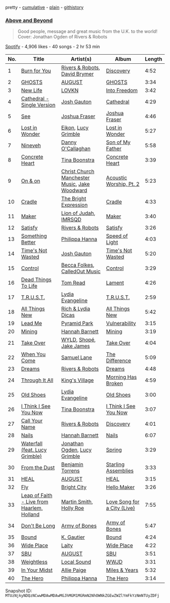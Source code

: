 pretty - [cumulative](/playlists/cumulative/37i9dQZF1DX3TsZ1NGdk6T.md) - [plain](/playlists/plain/37i9dQZF1DX3TsZ1NGdk6T) - [githistory](https://github.githistory.xyz/mackorone/spotify-playlist-archive/blob/main/playlists/plain/37i9dQZF1DX3TsZ1NGdk6T)

### [Above and Beyond](https://open.spotify.com/playlist/37i9dQZF1DX3TsZ1NGdk6T)

> Good people, message and great music from the U.K\. to the world! Cover: Jonathan Ogden of Rivers & Robots

[Spotify](https://open.spotify.com/user/spotify) - 4,906 likes - 40 songs - 2 hr 53 min

| No. | Title | Artist(s) | Album | Length |
|---|---|---|---|---|
| 1 | [Burn for You](https://open.spotify.com/track/2KBRvBMHFhOnFuv7H3EcGD) | [Rivers & Robots](https://open.spotify.com/artist/41yDmxekjnWShKi6nRmzZ4), [David Brymer](https://open.spotify.com/artist/7GTnr8474MiGyAxQBXTdap) | [Discovery](https://open.spotify.com/album/2gxkIJ9gv86lsmmJMZy0a2) | 4:52 |
| 2 | [GHOSTS](https://open.spotify.com/track/07Ql5lNTROkmTqXvrPKlXv) | [AUGUST](https://open.spotify.com/artist/3C7oXusOYjfxPDh4hTrNOx) | [GHOSTS](https://open.spotify.com/album/3FEf7QVuRacWpx8ag3YNnm) | 3:34 |
| 3 | [New Life](https://open.spotify.com/track/0cXRVkaLOffS6EASlIMf1I) | [LOVKN](https://open.spotify.com/artist/2bEFxVGVlzEIEdDAaQZCrc) | [Into Freedom](https://open.spotify.com/album/2AjawFGmuKrMnCejOof5Hy) | 3:42 |
| 4 | [Cathedral \- Single Version](https://open.spotify.com/track/1f58yLGx0V9LO1SUCXRHTM) | [Josh Gauton](https://open.spotify.com/artist/4PLDTXCudiHDay44OSM79M) | [Cathedral](https://open.spotify.com/album/4ei8RLoVH7O6nrdWXENMu9) | 4:29 |
| 5 | [See](https://open.spotify.com/track/6OwFqopU0nJlOfOtVTxTCW) | [Joshua Fraser](https://open.spotify.com/artist/7KO07Ql1wQPxRzdz8pTzJU) | [Joshua Fraser](https://open.spotify.com/album/5yVgr26vTyoiDHOzHau32K) | 4:46 |
| 6 | [Lost in Wonder](https://open.spotify.com/track/4XIHYtBd68k2PnZ6Xgk2Aq) | [Eikon](https://open.spotify.com/artist/2XszVb8hYcBZ63KGeJfQ4s), [Lucy Grimble](https://open.spotify.com/artist/0d0ICZg8jE6D2RkDHCTIVq) | [Lost in Wonder](https://open.spotify.com/album/0QtZa0pDFbyJYyQG3gM2sf) | 5:27 |
| 7 | [Nineveh](https://open.spotify.com/track/3mVjnicn0CrJMzydrOfiqA) | [Danny O'Callaghan](https://open.spotify.com/artist/0jSoCYPN9A69XCLdF0USBj) | [Son of My Father](https://open.spotify.com/album/4gCHt9tejb6XrEBgoEq3bE) | 5:58 |
| 8 | [Concrete Heart](https://open.spotify.com/track/6yXGQpfe3tv5ifsMkHLyNV) | [Tina Boonstra](https://open.spotify.com/artist/2H6LfNrRiHP6J007Cgol35) | [Concrete Heart](https://open.spotify.com/album/45v7stO952U5IqCfspHyPf) | 3:39 |
| 9 | [On & on](https://open.spotify.com/track/3FJBwU3olBn37hiu3UIR8p) | [Christ Church Manchester Music](https://open.spotify.com/artist/4Mnkb9kPN7X3jWy0oA6gx4), [Jake Woodward](https://open.spotify.com/artist/5nQgPJe124X8kMRA5U1vGb) | [Acoustic Worship, Pt\. 2](https://open.spotify.com/album/6FUIT7F8EIqzKRoS6EZfvI) | 5:23 |
| 10 | [Cradle](https://open.spotify.com/track/6YWixadIV17c61jHGKGLYw) | [The Bright Expression](https://open.spotify.com/artist/5bWmvAR4w5M4e9zMYcQmdO) | [Cradle](https://open.spotify.com/album/0ujijdCIZZwyemQqQaJkIf) | 4:33 |
| 11 | [Maker](https://open.spotify.com/track/20ATBiVrYits5kTEApuskj) | [Lion of Judah](https://open.spotify.com/artist/5xMljsTgyAQODxCMD7K2zH), [IMRSQD](https://open.spotify.com/artist/3SjPZFpbGUgmdGqpLIZ2lc) | [Maker](https://open.spotify.com/album/2JaSkQatgrvuL9hYjOCfD7) | 3:40 |
| 12 | [Satisfy](https://open.spotify.com/track/2lE2Ek4S2vtsSSyRFNKEwX) | [Rivers & Robots](https://open.spotify.com/artist/41yDmxekjnWShKi6nRmzZ4) | [Satisfy](https://open.spotify.com/album/3ZtWCXJ9EovSq7PwArgzc1) | 3:26 |
| 13 | [Something Better](https://open.spotify.com/track/0JYhzQZr1lypcxq0IJaCCJ) | [Philippa Hanna](https://open.spotify.com/artist/13Ir7pfxQ5ZkpCHaD2NoX2) | [Speed of Light](https://open.spotify.com/album/0YwZ7brDzjsjffi61lRG4W) | 4:03 |
| 14 | [Time's Not Wasted](https://open.spotify.com/track/0XdzaCzzEpASkqj2NZmQ8L) | [Josh Gauton](https://open.spotify.com/artist/4PLDTXCudiHDay44OSM79M) | [Time's Not Wasted](https://open.spotify.com/album/1Pghzlycv8NWOQf4gf5PFT) | 5:20 |
| 15 | [Control](https://open.spotify.com/track/7qVe4ov5tPg2c8aWdmtli2) | [Becca Folkes](https://open.spotify.com/artist/6gNm3KPTOr2uiejwae6rHb), [CalledOut Music](https://open.spotify.com/artist/3VY7IlU2547DIC1ca88lRH) | [Control](https://open.spotify.com/album/4hqrDfpDCRmGsZFS3fpCYa) | 3:29 |
| 16 | [Dead Things To Life](https://open.spotify.com/track/1N6iHugrcCD36X7Jn5dcCK) | [Tom Read](https://open.spotify.com/artist/2KqFfpWJjwA1xr9ZxfIqmd) | [Lament](https://open.spotify.com/album/6V52ayLRHPyg54r8WTIrQl) | 4:26 |
| 17 | [T.R.U.S.T.](https://open.spotify.com/track/6GS1MrcDrgVB4WPJfwWQWi) | [Lydia Evangeline](https://open.spotify.com/artist/0QMNhrj5d6CkY4JJVL0eqU) | [T.R.U.S.T.](https://open.spotify.com/album/4KJ9LNpjP9rToTqcsJJfYq) | 2:59 |
| 18 | [All Things New](https://open.spotify.com/track/1JihwqtzcGaSRnlk7PN1MI) | [Rich & Lydia Dicas](https://open.spotify.com/artist/2sEjWVN7e55lGoxddfXAaY) | [All Things New](https://open.spotify.com/album/0LlLqO4elrKOoyzxOtVUN1) | 5:42 |
| 19 | [Lead Me](https://open.spotify.com/track/0niYGcuCezTyP0Gr5Twty0) | [Pyramid Park](https://open.spotify.com/artist/5sAyG51DjOUJqrh3oLZdhe) | [Vulnerability](https://open.spotify.com/album/5f3wdulmMPN4gJGjxFwRuK) | 3:15 |
| 20 | [Mining](https://open.spotify.com/track/6LGjqbvrIdHIgUveY9i1X3) | [Hannah Barnett](https://open.spotify.com/artist/0RpwkQyleub2LrLGnXh9Tp) | [Mining](https://open.spotify.com/album/2AcNgjh2V4Oy6sas2KGgpM) | 3:19 |
| 21 | [Take Over](https://open.spotify.com/track/7sqZS6xVoyO5t4GSnh7vJq) | [WYLD](https://open.spotify.com/artist/5Rw6396SuRpo6CRSLrZzKt), [Shopé](https://open.spotify.com/artist/539ZsoCQY3Y24f38ZuIBgp), [Jake James](https://open.spotify.com/artist/1fKfgvirL6NIQckM7HJ8HP) | [Take Over](https://open.spotify.com/album/1pENsyfO1lUBao7wqReG9V) | 4:04 |
| 22 | [When You Come](https://open.spotify.com/track/5lCcaj4dWLTGqEEkT5peyt) | [Samuel Lane](https://open.spotify.com/artist/7gjXbYoKHoNcdxVCBWpEKo) | [The Difference](https://open.spotify.com/album/44LjyuIfhsMZ5kpOqgvE5R) | 5:09 |
| 23 | [Dreams](https://open.spotify.com/track/1LbPuFrhTY3mwrIvOGGWRn) | [Rivers & Robots](https://open.spotify.com/artist/41yDmxekjnWShKi6nRmzZ4) | [Dreams](https://open.spotify.com/album/6d9lh8EoMSl1jmucqyoerC) | 4:48 |
| 24 | [Through It All](https://open.spotify.com/track/5tAka5imviCbmtCbg5HPBV) | [King's Village](https://open.spotify.com/artist/5u6qWLDqTeq7QL44pRFIIW) | [Morning Has Broken](https://open.spotify.com/album/2GHtPvnGsgu2rov7zFcwUO) | 4:59 |
| 25 | [Old Shoes](https://open.spotify.com/track/1Biv9RTNQpZGArBErSdTNH) | [Lydia Evangeline](https://open.spotify.com/artist/0QMNhrj5d6CkY4JJVL0eqU) | [Old Shoes](https://open.spotify.com/album/5azAxJkFQsKLSyl8AItfpt) | 3:00 |
| 26 | [I Think I See You Now](https://open.spotify.com/track/748xOQEZe4t0lqAGA00ndw) | [Tina Boonstra](https://open.spotify.com/artist/2H6LfNrRiHP6J007Cgol35) | [I Think I See You Now](https://open.spotify.com/album/2U5GB23UA1vJnXG7ZTJn42) | 3:07 |
| 27 | [Call Your Name](https://open.spotify.com/track/52IEeU0eEpuwvAFYmFSvwB) | [Rivers & Robots](https://open.spotify.com/artist/41yDmxekjnWShKi6nRmzZ4) | [Discovery](https://open.spotify.com/album/2gxkIJ9gv86lsmmJMZy0a2) | 4:01 |
| 28 | [Nails](https://open.spotify.com/track/3p5SzeN2x9jR2wv3p1alNw) | [Hannah Barnett](https://open.spotify.com/artist/0RpwkQyleub2LrLGnXh9Tp) | [Nails](https://open.spotify.com/album/269qRXOdIecPmrgxZqsvsI) | 6:07 |
| 29 | [Waterfall \(feat\. Lucy Grimble\)](https://open.spotify.com/track/6nnNPkofokKxTRDwL748CT) | [Jonathan Ogden](https://open.spotify.com/artist/2Q1d40J0u4IWGg4oZNPBZ7), [Lucy Grimble](https://open.spotify.com/artist/0d0ICZg8jE6D2RkDHCTIVq) | [Spring](https://open.spotify.com/album/0aT8MMYx6r4tN1W0ipTgOs) | 3:29 |
| 30 | [From the Dust](https://open.spotify.com/track/6TrisNvik3yrtm9PJUQZjg) | [Benjamin Torrens](https://open.spotify.com/artist/44pylNYJsi2kZZNyxruroW) | [Starling Assemblies](https://open.spotify.com/album/1hUM5OOu9xOt5FDiKAdgx2) | 3:33 |
| 31 | [HEAL](https://open.spotify.com/track/4sRxvauRWhetdUMga1kHqV) | [AUGUST](https://open.spotify.com/artist/3C7oXusOYjfxPDh4hTrNOx) | [HEAL](https://open.spotify.com/album/5HgXvHC3bkz0pi5bLCFYPc) | 3:15 |
| 32 | [Fly](https://open.spotify.com/track/7i5vDZeaG0kKdZp449uFUz) | [Bright City](https://open.spotify.com/artist/5hYRBkg6k7yq787YZedMaR) | [Hello Maker](https://open.spotify.com/album/22pKUdahZtdO78K72hNK1j) | 3:26 |
| 33 | [Leap of Faith \- Live from Haarlem, Holland](https://open.spotify.com/track/0NB9JRx1mOpTP7qt4FxO6X) | [Martin Smith](https://open.spotify.com/artist/7ISMNhe95QNLqHgsCHAVeu), [Holly Roe](https://open.spotify.com/artist/0K1LfFBtl1nVq4nnzK0uEu) | [Love Song for a City \(Live\)](https://open.spotify.com/album/6YFDhLe3hFshvBnDyUWeDh) | 7:55 |
| 34 | [Don't Be Long](https://open.spotify.com/track/2BDbpnM75CIOiHTvaVNIkr) | [Army of Bones](https://open.spotify.com/artist/1md7FOAzbCfuN20FNgpipS) | [Army of Bones](https://open.spotify.com/album/2r5nVGJTAByyxMLmxc3keL) | 5:47 |
| 35 | [Bound](https://open.spotify.com/track/0rvhiH38OoFU2tHbImKjnz) | [K\. Gautier](https://open.spotify.com/artist/2kupt6LAQcK40T8wiVZl66) | [Bound](https://open.spotify.com/album/3UoTVPgtgTohKhOChgJga9) | 4:24 |
| 36 | [Wide Place](https://open.spotify.com/track/1qFmMmrBHzQUqyJJdzw8dM) | [Laity](https://open.spotify.com/artist/4K2tvMk8OdoG0Lo3PHir41) | [Wide Place](https://open.spotify.com/album/7crZBLTSSyZruPHligC2sp) | 4:22 |
| 37 | [SBU](https://open.spotify.com/track/0AC2bTFcas9IsGrbxLctST) | [AUGUST](https://open.spotify.com/artist/3C7oXusOYjfxPDh4hTrNOx) | [SBU](https://open.spotify.com/album/2w8KHM1qqdCaimkTgX3qYN) | 3:51 |
| 38 | [Weightless](https://open.spotify.com/track/6TBDSrE9o2QzcBXUswrDm6) | [Local Sound](https://open.spotify.com/artist/2cXyPSMdJcGw3t9yNhwTN2) | [WWJD](https://open.spotify.com/album/1cRVHT6fWzQdEUSjlQkmma) | 3:31 |
| 39 | [In Your Midst](https://open.spotify.com/track/4FCFvZbHADzbz0XZdsDsGN) | [Allie Paige](https://open.spotify.com/artist/7qNEZ5VvIV5TPMmNaSZjDl) | [Miles & Years](https://open.spotify.com/album/7jtuyEUzLytmklXL5KRoYh) | 5:32 |
| 40 | [The Hero](https://open.spotify.com/track/3gWNpobkxDr1wxhxLqRq8y) | [Philippa Hanna](https://open.spotify.com/artist/13Ir7pfxQ5ZkpCHaD2NoX2) | [The Hero](https://open.spotify.com/album/6AhJNVQDkfw7sf8aVMnBqV) | 3:14 |

Snapshot ID: `MTUzNjkyNDQzNCwwMDAwMDAwMGJhMGM1MGRmN2NhOWNkZGEwZWZlYmFkYzNmNTUyZDFj`
